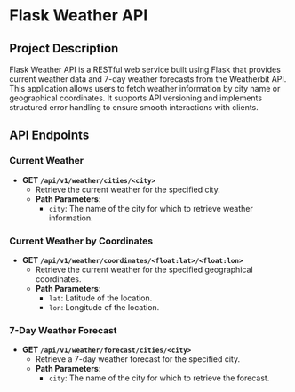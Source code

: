 # Flask Weather API

## Project Description

Flask Weather API is a RESTful web service built using Flask that provides current weather data and 7-day weather forecasts from the Weatherbit API. This application allows users to fetch weather information by city name or geographical coordinates. It supports API versioning and implements structured error handling to ensure smooth interactions with clients.

## API Endpoints

### Current Weather

- **GET `/api/v1/weather/cities/<city>`**
  - Retrieve the current weather for the specified city.
  - **Path Parameters**:
    - `city`: The name of the city for which to retrieve weather information.
  
### Current Weather by Coordinates

- **GET `/api/v1/weather/coordinates/<float:lat>/<float:lon>`**
  - Retrieve the current weather for the specified geographical coordinates.
  - **Path Parameters**:
    - `lat`: Latitude of the location.
    - `lon`: Longitude of the location.

### 7-Day Weather Forecast

- **GET `/api/v1/weather/forecast/cities/<city>`**
  - Retrieve a 7-day weather forecast for the specified city.
  - **Path Parameters**:
    - `city`: The name of the city for which to retrieve the forecast.


